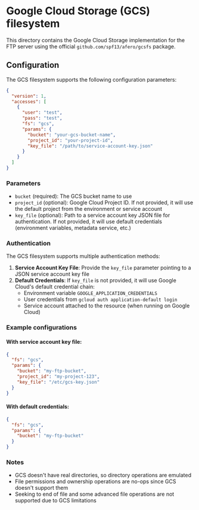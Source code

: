 # Google Cloud Storage (GCS) filesystem

This directory contains the Google Cloud Storage implementation for the FTP server using the official `github.com/spf13/afero/gcsfs` package.

## Configuration

The GCS filesystem supports the following configuration parameters:

```json
{
  "version": 1,
  "accesses": [
    {
      "user": "test",
      "pass": "test", 
      "fs": "gcs",
      "params": {
        "bucket": "your-gcs-bucket-name",
        "project_id": "your-project-id",
        "key_file": "/path/to/service-account-key.json"
      }
    }
  ]
}
```

### Parameters

- `bucket` (required): The GCS bucket name to use
- `project_id` (optional): Google Cloud Project ID. If not provided, it will use the default project from the environment or service account
- `key_file` (optional): Path to a service account key JSON file for authentication. If not provided, it will use default credentials (environment variables, metadata service, etc.)

### Authentication

The GCS filesystem supports multiple authentication methods:

1. **Service Account Key File**: Provide the `key_file` parameter pointing to a JSON service account key file
2. **Default Credentials**: If `key_file` is not provided, it will use Google Cloud's default credential chain:
   - Environment variable `GOOGLE_APPLICATION_CREDENTIALS`
   - User credentials from `gcloud auth application-default login`
   - Service account attached to the resource (when running on Google Cloud)

### Example configurations

#### With service account key file:
```json
{
  "fs": "gcs",
  "params": {
    "bucket": "my-ftp-bucket",
    "project_id": "my-project-123",
    "key_file": "/etc/gcs-key.json"
  }
}
```

#### With default credentials:
```json
{
  "fs": "gcs", 
  "params": {
    "bucket": "my-ftp-bucket"
  }
}
```

### Notes

- GCS doesn't have real directories, so directory operations are emulated
- File permissions and ownership operations are no-ops since GCS doesn't support them
- Seeking to end of file and some advanced file operations are not supported due to GCS limitations